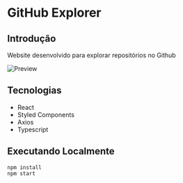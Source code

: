 # GitHub Explorer

## Introdução

Website desenvolvido para explorar repositórios no Github 

![Preview](https://i.imgur.com/V8w4PAG.png)

## Tecnologias

* React  
* Styled Components  
* Axios
* Typescript

## Executando Localmente

```
npm install
npm start
```
